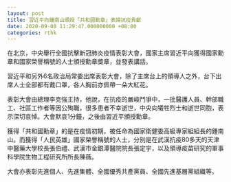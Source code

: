 ```yaml
---
layout: post
title: 習近平向鍾南山頒授「共和國勳章」表揚抗疫貢獻
date: 2020-09-08 11:29:47.000000000 +08:00
categories: rthk
---
```


在北京，中央舉行全國抗擊新冠肺炎疫情表彰大會，國家主席習近平向獲得國家勳章和國家榮譽稱號的人士頒授勳章獎章，並發表講話。

習近平和另外6名政治局常委出席表彰大會，除了主席台上的領導人之外，台下出席人士全部都有戴口罩，各人胸前亦佩帶一朵大紅花。

表彰大會由總理李克強主持，他說，在抗疫的嚴峻鬥爭中，一批醫護人員、幹部職工、社區工作者等因公殉職，很多患者不幸逝世，中央向犧牲烈士和逝世同胞，表示深切哀悼。大會默哀1分鐘，之後由習近平頒授勳章。

獲得「共和國勳章」的是在疫情初期，被任命為國家衛健委高級專家組組長的鍾南山。而獲得「人民英雄」國家榮譽稱號的人士，分別是在武漢抗疫80多天的天津中醫藥大學校長張伯禮、武漢市金銀潭醫院院長張定宇，以及領導疫苗研究的軍事科學院生物工程研究所所長陳薇。

大會亦表彰先進個人、先進集體、全國優秀共產黨員、全國先進基層黨組織等。
